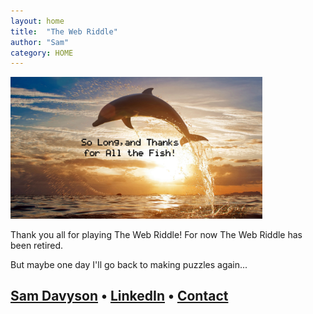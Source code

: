 ```yaml
---
layout: home
title:  "The Web Riddle"
author: "Sam"
category: HOME
---
```


<img src="so-long.jpg" style="width:80%" />

Thank you all for playing The Web Riddle! For now The Web Riddle has been retired.

But maybe one day I'll go back to making puzzles again... 

## [Sam Davyson](https://davyson.com) &bull; [LinkedIn](https://www.linkedin.com/in/davyson/) &bull; [Contact](mailto:hi@davyson.com)
